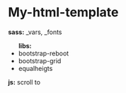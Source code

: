# My-html-template

<b>sass:</b> _vars, _fonts <br>

<ul><b>libs:</b>
  <li>bootstrap-reboot</li>
  <li>bootstrap-grid</li>
  <li>equalheigts</li>
 </ul>

<b>js:</b> scroll to
